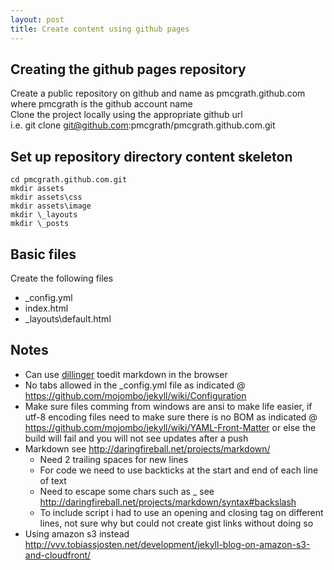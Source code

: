 ```yaml
---
layout: post
title: Create content using github pages
---
```

  
## Creating the github pages repository
Create a public repository on github and name as pmcgrath.github.com where pmcgrath is the github account name  
Clone the project locally using the appropriate github url  
i.e. git clone git@github.com:pmcgrath/pmcgrath.github.com.git  
  

## Set up repository directory content skeleton
```
cd pmcgrath.github.com.git
mkdir assets
mkdir assets\css
mkdir assets\image 
mkdir \_layouts
mkdir \_posts
```


## Basic files
Create the following files
- \_config.yml
- index.html
- \_layouts\default.html


## Notes
- Can use [dillinger](http://dillinger.io/) toedit markdown in the browser
- No tabs allowed in the \_config.yml file as indicated @ https://github.com/mojombo/jekyll/wiki/Configuration
- Make sure files comming from windows are ansi to make life easier, if utf-8 encoding files need to make sure there is no BOM as indicated @ https://github.com/mojombo/jekyll/wiki/YAML-Front-Matter or else the build will fail and you will not see updates after a push
- Markdown see http://daringfireball.net/projects/markdown/
  * Need 2 trailing spaces for new lines
  * For code we need to use backticks at the start and end of each line of text
  * Need to escape some chars such as \_ see http://daringfireball.net/projects/markdown/syntax#backslash
  * To include script i had to use an opening and closing tag on different lines, not sure why but could not create gist links without doing so
- Using amazon s3 instead http://vvv.tobiassjosten.net/development/jekyll-blog-on-amazon-s3-and-cloudfront/

